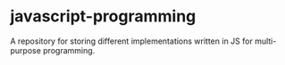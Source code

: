 # javascript-programming
A repository for storing different implementations written in JS for multi-purpose programming.
